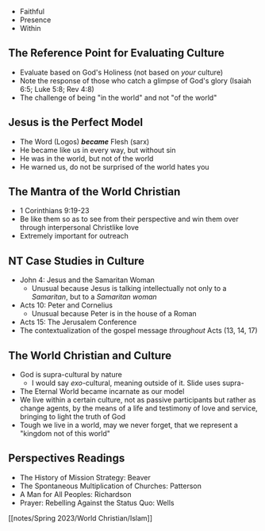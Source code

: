 ---
---

- Faithful
- Presence
- Within

## The Reference Point for Evaluating Culture

- Evaluate based on God's Holiness (not based on *your* culture)
- Note the response of those who catch a glimpse of God's glory (Isaiah 6:5; Luke 5:8; Rev 4:8)
- The challenge of being "in the world" and not "of the world"

## Jesus is the Perfect Model

- The Word (Logos) ***became*** Flesh (sarx)
- He became like us in every way, but without sin
- He was in the world, but not of the world
- He warned us, do not be surprised of the world hates you

## The Mantra of the World Christian

- 1 Corinthians 9:19-23
- Be like them so as to see from their perspective and win them over through interpersonal Christlike love
- Extremely important for outreach

## NT Case Studies in Culture

- John 4: Jesus and the Samaritan Woman
	- Unusual because Jesus is talking intellectually not only to a *Samaritan*, but to a *Samaritan* *woman*
- Acts 10: Peter and Cornelius
	- Unusual because Peter is in the house of a Roman
- Acts 15: The Jerusalem Conference
- The contextualization of the gospel message *throughout* Acts (13, 14, 17)

## The World Christian and Culture

- God is supra-cultural by nature
	- I would say *exo*-cultural, meaning outside of it. Slide uses supra-
- The Eternal World became incarnate as our model
- We live within a certain culture, not as passive participants but rather as change agents, by the means of a life and testimony of love and service, bringing to light the truth of God
- Tough we live in a world, may we never forget, that we represent a "kingdom not of this world"

## Perspectives Readings

- The History of Mission Strategy: Beaver
- The Spontaneous Multiplication of Churches: Patterson
- A Man for All Peoples: Richardson
- Prayer: Rebelling Against the Status Quo: Wells

[[notes/Spring 2023/World Christian/Islam]]